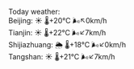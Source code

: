 Today weather:  
Beijing: ☀️ 🌡️+20°C 🌬️↖0km/h  
Tianjin: ☀️ 🌡️+22°C 🌬️↙7km/h  
Shijiazhuang: 🌦 🌡️+18°C 🌬️↙0km/h  
Tangshan: ☀️ 🌡️+21°C 🌬️↙7km/h  
